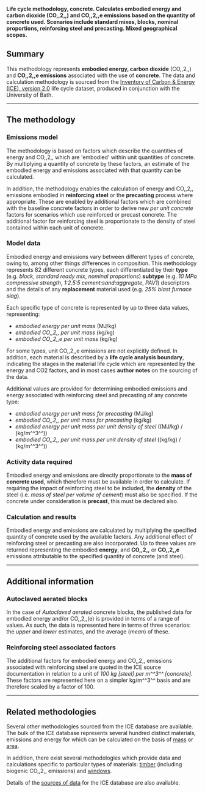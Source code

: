 **Life cycle methodology, concrete. Calculates embodied energy and
carbon dioxide (CO,,2,,) and CO,,2,,e emissions based on the quantity of
concrete used. Scenarios include standard mixes, blocks, nominal
proportions, reinforcing steel and precasting. Mixed geographical
scopes.**

## Summary

This methodology represents **embodied energy, carbon dioxide**
(CO,,2,,) and **CO,,2,,e emissions** associated with the use of
**concrete**. The data and calculation methodology is sourced from the
[Inventory of Carbon & Energy (ICE),
version 2.0](http://people.bath.ac.uk/cj219/) life cycle dataset,
produced in conjunction with the University of Bath.

-----

## The methodology

### Emissions model

The methodology is based on factors which describe the quantities of
energy and CO,,2,, which are 'embodied' within unit quantities of
concrete. By multiplying a quantity of concrete by these factors, an
estimate of the embodied energy and emissions associated with that
quantity can be calculated.

In addition, the methodology enables the calculation of energy and
CO,,2,, emissions embodied in **reinforcing steel** or the
**precasting** process where appropriate. These are enabled by
additional factors which are combined with the baseline concrete factors
in order to derive new *per unit concrete* factors for scenarios which
use reinforced or precast concrete. The additional factor for
reinforcing steel is proportionate to the density of steel contained
within each unit of concrete.

### Model data

Embodied energy and emissions vary between different types of concrete,
owing to, among other things differences in composition. This
methodology represents 82 different concrete types, each differentiated
by their **type** (e.g. *block*, *standard ready mix*, *nominal
proportions*) **subtype** (e.g. *10 MPa compressive strength*, *1:2.5:5
cement:sand:aggregate*, *PAV1*) descriptors and the details of any
**replacement** material used (e.g. *25% blast furnace slag*).

Each specific type of concrete is represented by up to three data
values, representing:

  - *embodied energy per unit mass* (MJ/kg)
  - *embodied CO,,2,, per unit mass* (kg/kg)
  - *embodied CO,,2,,e per unit mass* (kg/kg)

For some types, unit CO,,2,,e emissions are not explicitly defined. In
addition, each material is described by a **life cycle analysis
boundary**, indicating the stages in the material life cycle which are
represented by the energy and CO2 factors, and in most cases **author
notes** on the sourcing of the data.

Additional values are provided for determining embodied emissions and
energy associated with reinforcing steel and precasting of any concrete
type:

  - *embodied energy per unit mass for precasting* (MJ/kg)
  - *embodied CO,,2,, per unit mass for precasting* (kg/kg)
  - *embodied energy per unit mass per unit density of steel* ((MJ/kg) /
    (kg/m^^3^^))
  - *embodied CO,,2,, per unit mass per unit density of steel* ((kg/kg)
    / (kg/m^^3^^))

### Activity data required

Embodied energy and emissions are directly proportionate to the **mass
of concrete used**, which therefore must be available in order to
calculate. If requiring the impact of reinforcing steel to be included,
the **density** of the steel (i.e. *mass of steel per volume of cement*)
must also be specified. If the concrete under consideration is
**precast**, this must be declared also.

### Calculation and results

Embodied energy and emissions are calculated by multiplying the
specified quantity of concrete used by the available factors. Any
additional effect of reinforcing steel or precasting are also
incorporated. Up to three values are returned representing the embodied
**energy**, and **CO,,2,,** or **CO,,2,,e** emissions attributable to
the specified quantity of concrete (and steel).

-----

## Additional information

### Autoclaved aerated blocks

In the case of *Autoclaved aerated* concrete blocks, the published data
for embodied energy and/or CO,,2,,(e) is provided in terms of a range of
values. As such, the data is represented here in terms of three
scenarios: the *upper* and *lower* estimates, and the average (*mean*)
of these.

### Reinforcing steel associated factors

The additional factors for embodied energy and CO,,2,, emissions
associated with reinforcing steel are quoted in the ICE source
documentation in relation to a unit of *100 kg \[steel\] per m^^3^^
\[concrete\]*. These factors are represented here on a simpler kg/m^^3^^
basis and are therefore scaled by a factor of 100.

-----

## Related methodologies

Several other methodologies sourced from the ICE database are available.
The bulk of the ICE database represents several hundred distinct
materials, emissions and energy for which can be calculated on the basis
of [mass](ICE_v2_by_mass) or [area](ICE_v2_by_area).

In addition, there exist several methodologies which provide data and
calculations specific to particular types of materials:
[timber](ICE_v2_timber) (including biogenic CO,,2,, emissions) and
[windows](ICE_v2_windows).

Details of the [sources of data](ICE_v2_references) for the ICE database
are also available.
